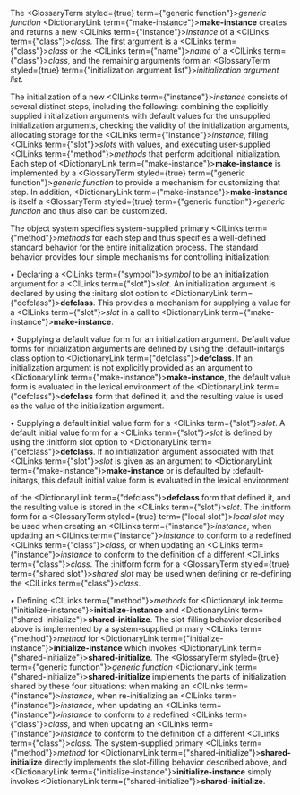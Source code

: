  



The <GlossaryTerm styled={true} term={"generic function"}><i>generic function</i></GlossaryTerm> <DictionaryLink  term={"make-instance"}><b>make-instance</b></DictionaryLink> creates and returns a new <ClLinks  term={"instance"}><i>instance</i></ClLinks> of a <ClLinks  term={"class"}><i>class</i></ClLinks>. The first argument is a <ClLinks  term={"class"}><i>class</i></ClLinks> or the <ClLinks  term={"name"}><i>name</i></ClLinks> of a <ClLinks  term={"class"}><i>class</i></ClLinks>, and the remaining arguments form an <GlossaryTerm styled={true} term={"initialization argument list"}><i>initialization argument list</i></GlossaryTerm>. 



The initialization of a new <ClLinks  term={"instance"}><i>instance</i></ClLinks> consists of several distinct steps, including the following: combining the explicitly supplied initialization arguments with default values for the unsupplied initialization arguments, checking the validity of the initialization arguments, allocating storage for the <ClLinks  term={"instance"}><i>instance</i></ClLinks>, filling <ClLinks  term={"slot"}><i>slots</i></ClLinks> with values, and executing user-supplied <ClLinks  term={"method"}><i>methods</i></ClLinks> that perform additional initialization. Each step of <DictionaryLink  term={"make-instance"}><b>make-instance</b></DictionaryLink> is implemented by a <GlossaryTerm styled={true} term={"generic function"}><i>generic function</i></GlossaryTerm> to provide a mechanism for customizing that step. In addition, <DictionaryLink  term={"make-instance"}><b>make-instance</b></DictionaryLink> is itself a <GlossaryTerm styled={true} term={"generic function"}><i>generic function</i></GlossaryTerm> and thus also can be customized. 



The object system specifies system-supplied primary <ClLinks  term={"method"}><i>methods</i></ClLinks> for each step and thus specifies a well-defined standard behavior for the entire initialization process. The standard behavior provides four simple mechanisms for controlling initialization: 



*•* Declaring a <ClLinks  term={"symbol"}><i>symbol</i></ClLinks> to be an initialization argument for a <ClLinks  term={"slot"}><i>slot</i></ClLinks>. An initialization argument is declared by using the :initarg slot option to <DictionaryLink  term={"defclass"}><b>defclass</b></DictionaryLink>. This provides a mechanism for supplying a value for a <ClLinks  term={"slot"}><i>slot</i></ClLinks> in a call to <DictionaryLink  term={"make-instance"}><b>make-instance</b></DictionaryLink>. 



*•* Supplying a default value form for an initialization argument. Default value forms for initialization arguments are defined by using the :default-initargs class option to <DictionaryLink  term={"defclass"}><b>defclass</b></DictionaryLink>. If an initialization argument is not explicitly provided as an argument to <DictionaryLink  term={"make-instance"}><b>make-instance</b></DictionaryLink>, the default value form is evaluated in the lexical environment of the <DictionaryLink  term={"defclass"}><b>defclass</b></DictionaryLink> form that defined it, and the resulting value is used as the value of the initialization argument. 



*•* Supplying a default initial value form for a <ClLinks  term={"slot"}><i>slot</i></ClLinks>. A default initial value form for a <ClLinks  term={"slot"}><i>slot</i></ClLinks> is defined by using the :initform slot option to <DictionaryLink  term={"defclass"}><b>defclass</b></DictionaryLink>. If no initialization argument associated with that <ClLinks  term={"slot"}><i>slot</i></ClLinks> is given as an argument to <DictionaryLink  term={"make-instance"}><b>make-instance</b></DictionaryLink> or is defaulted by :default-initargs, this default initial value form is evaluated in the lexical environment 



of the <DictionaryLink  term={"defclass"}><b>defclass</b></DictionaryLink> form that defined it, and the resulting value is stored in the <ClLinks  term={"slot"}><i>slot</i></ClLinks>. The :initform form for a <GlossaryTerm styled={true} term={"local slot"}><i>local slot</i></GlossaryTerm> may be used when creating an <ClLinks  term={"instance"}><i>instance</i></ClLinks>, when updating an <ClLinks  term={"instance"}><i>instance</i></ClLinks> to conform to a redefined <ClLinks  term={"class"}><i>class</i></ClLinks>, or when updating an <ClLinks  term={"instance"}><i>instance</i></ClLinks> to conform to the definition of a different <ClLinks  term={"class"}><i>class</i></ClLinks>. The :initform form for a <GlossaryTerm styled={true} term={"shared slot"}><i>shared slot</i></GlossaryTerm> may be used when defining or re-defining the <ClLinks  term={"class"}><i>class</i></ClLinks>. 



*•* Defining <ClLinks  term={"method"}><i>methods</i></ClLinks> for <DictionaryLink  term={"initialize-instance"}><b>initialize-instance</b></DictionaryLink> and <DictionaryLink  term={"shared-initialize"}><b>shared-initialize</b></DictionaryLink>. The slot-filling behavior described above is implemented by a system-supplied primary <ClLinks  term={"method"}><i>method</i></ClLinks> for <DictionaryLink  term={"initialize-instance"}><b>initialize-instance</b></DictionaryLink> which invokes <DictionaryLink  term={"shared-initialize"}><b>shared-initialize</b></DictionaryLink>. The <GlossaryTerm styled={true} term={"generic function"}><i>generic function</i></GlossaryTerm> <DictionaryLink  term={"shared-initialize"}><b>shared-initialize</b></DictionaryLink> implements the parts of initialization shared by these four situations: when making an <ClLinks  term={"instance"}><i>instance</i></ClLinks>, when re-initializing an <ClLinks  term={"instance"}><i>instance</i></ClLinks>, when updating an <ClLinks  term={"instance"}><i>instance</i></ClLinks> to conform to a redefined <ClLinks  term={"class"}><i>class</i></ClLinks>, and when updating an <ClLinks  term={"instance"}><i>instance</i></ClLinks> to conform to the definition of a different <ClLinks  term={"class"}><i>class</i></ClLinks>. The system-supplied primary <ClLinks  term={"method"}><i>method</i></ClLinks> for <DictionaryLink  term={"shared-initialize"}><b>shared-initialize</b></DictionaryLink> directly implements the slot-filling behavior described above, and <DictionaryLink  term={"initialize-instance"}><b>initialize-instance</b></DictionaryLink> simply invokes <DictionaryLink  term={"shared-initialize"}><b>shared-initialize</b></DictionaryLink>. 







 



 



